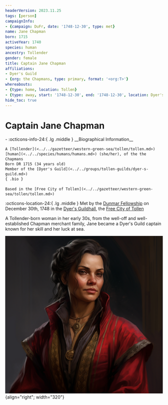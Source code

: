 ```yaml
---
headerVersion: 2023.11.25
tags: [person]
campaignInfo:
- {campaign: DuFr, date: '1748-12-30', type: met}
name: Jane Chapman
born: 1715
activeYear: 1740
species: human
ancestry: Tollender
gender: female
title: Captain Jane Chapman
affiliations:
- Dyer's Guild
- {org: the Chapmans, type: primary, format: '<org:T>'}
whereabouts:
- {type: home, location: Tollen}
- {type: away, start: '1748-12-30', end: '1748-12-30', location: Dyer's Guildhall}
hide_toc: true
---
```

# Captain Jane Chapman
<div class="grid cards ext-narrow-margin ext-one-column" markdown>
- :octicons-info-24:{ .lg .middle } __Biographical Information__

    A [Tollender](<../../gazetteer/western-green-sea/tollen/tollen.md>) [human](<../../species/humans/humans.md>) (she/her), of the the Chapmans  
    Born DR 1715 (34 years old)  
    Member of the [Dyer's Guild](<../../groups/tollen-guilds/dyer-s-guild.md>)  
    { .bio }

    Based in the [Free City of Tollen](<../../gazetteer/western-green-sea/tollen/tollen.md>)
</div>



:octicons-location-24:{ .lg .middle } Met by the [Dunmar Fellowship](<../pcs/dunmar-fellowship/dunmar-fellowship.md>) on December 30th, 1748 in the [Dyer's Guildhall](<../../gazetteer/western-green-sea/tollen/dyer-s-guildhall.md>), the [Free City of Tollen](<../../gazetteer/western-green-sea/tollen/tollen.md>)  


A Tollender-born woman in her early 30s, from the well-off and well-established Chapman merchant family, Jane became a Dyer's Guild captain known for her skill and her luck at sea.  

![Jane Chapman Portrait](../../assets/jane-chapman-portrait.png){align="right"; width="320"}

